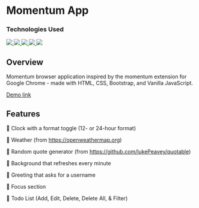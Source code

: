 # Momentum App
### Technologies Used
<a href="https://developer.mozilla.org/en-US/docs/Glossary/HTML5/">
    <img src="https://img.shields.io/badge/html5-%23E34F26.svg?style=for-the-badge&logo=html5&logoColor=white" />
<a/>
<a href="https://developer.mozilla.org/en-US/docs/Web/CSS">
    <img src="https://img.shields.io/badge/css3-%231572B6.svg?style=for-the-badge&logo=css3&logoColor=white" />
<a/>
<a href="https://www.javascript.com/">
    <img src="https://img.shields.io/badge/javascript-%23323330.svg?style=for-the-badge&logo=javascript&logoColor=%23F7DF1E" />
<a/>
<a href="https://getbootstrap.com/docs/5.3/getting-started/introduction/">
    <img src="https://img.shields.io/badge/bootstrap-%23563D7C.svg?style=for-the-badge&logo=bootstrap&logoColor=white" />
<a/>
<a href="https://sass-lang.com/documentation/">
    <img src="https://img.shields.io/badge/SASS-hotpink.svg?style=for-the-badge&logo=SASS&logoColor=white" />
<a/>

## Overview
Momentum browser application inspired by the momentum extension for Google Chrome - made with HTML, CSS, Bootstrap, and Vanilla JavaScript.

[Demo link](https://aaroncferrer.github.io/momentum-app/)

## Features

📌 Clock with a format toggle (12- or 24-hour format) 

📌 Weather (from https://openweathermap.org)

📌 Random quote generator (from https://github.com/lukePeavey/quotable)

📌 Background that refreshes every minute

📌 Greeting that asks for a username

📌 Focus section

📌 Todo List (Add, Edit, Delete, Delete All, & Filter)
